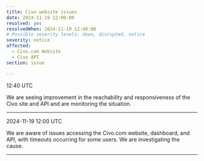 ```yaml
---
title: Civo website issues
date: 2024-11-19 12:00:00
resolved: yes
resolvedWhen: 2024-11-19 12:40:00
# Possible severity levels: down, disrupted, notice
severity: notice
affected:
  - Civo.com Website
  - Civo API
section: issue

---
```


12:40 UTC

We are seeing improvement in the reachability and responsiveness of the Civo site and API and are monitoring the situation.

---

2024-11-19 12:00 UTC

We are aware of issues accessing the Civo.com website, dashboard, and API, with timeouts occurring for some users. We are investigating the cause.

---

